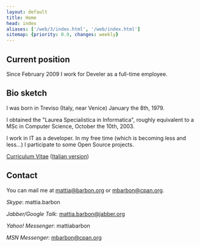 ```yaml
---
layout: default
title: Home
head: index
aliases: ['/web/3/index.html', '/web/index.html']
sitemap: {priority: 0.9, changes: weekly}
---
```

## Current position

Since February 2009 I work for Develer as a full-time employee.

## Bio sketch

I was born in Treviso (Italy, near Venice) January the 8th, 1979.

I obtained the "Laurea Specialistica in Informatica",
roughly equivalent to a MSc in Computer Science, October the 10th, 2003.

I work in IT as a developer. In my free time (which is becoming
less and less...) I participate to some Open Source projects.

[Curriculum Vitae](mbarbon_en.pdf) ([Italian version](mbarbon_it.pdf))

## Contact

You can mail me at [mattia@barbon.org](mailto:mattia@barbon.org) or
[mbarbon@cpan.org](mailto:mbarbon@cpan.org).

*Skype*: mattia.barbon

*Jabber/Google Talk*: mattia.barbon@jabber.org

*Yahoo! Messenger*: mattiabarbon

*MSN Messenger*: mbarbon@cpan.org
